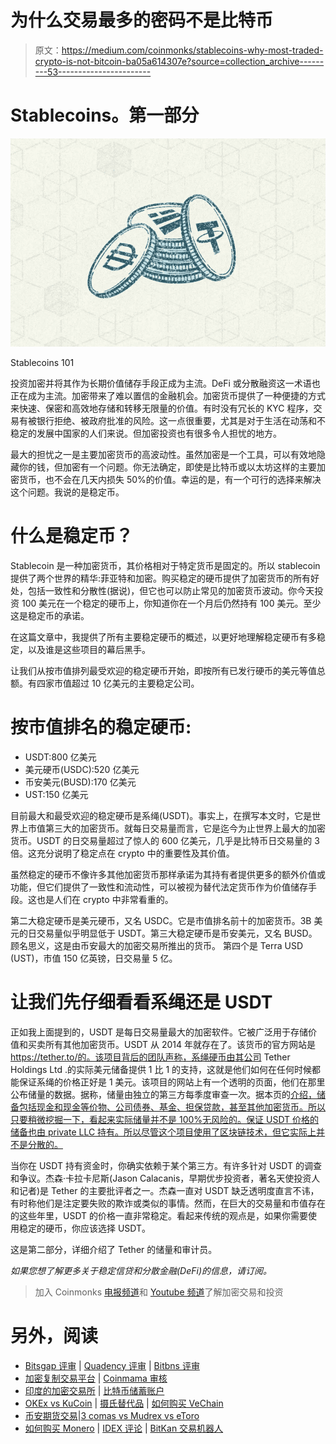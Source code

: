 # 为什么交易最多的密码不是比特币

> 原文：<https://medium.com/coinmonks/stablecoins-why-most-traded-crypto-is-not-bitcoin-ba05a614307e?source=collection_archive---------53----------------------->

# Stablecoins。第一部分

![](img/3a843d88febf200159bbb9f56de50dcf.png)

Stablecoins 101

投资加密并将其作为长期价值储存手段正成为主流。DeFi 或分散融资这一术语也正在成为主流。加密带来了难以置信的金融机会。加密货币提供了一种便捷的方式来快速、保密和高效地存储和转移无限量的价值。有时没有冗长的 KYC 程序，交易有被银行拒绝、被政府批准的风险。这一点很重要，尤其是对于生活在动荡和不稳定的发展中国家的人们来说。但加密投资也有很多令人担忧的地方。

最大的担忧之一是主要加密货币的高波动性。虽然加密是一个工具，可以有效地隐藏你的钱，但加密有一个问题。你无法确定，即使是比特币或以太坊这样的主要加密货币，也不会在几天内损失 50%的价值。幸运的是，有一个可行的选择来解决这个问题。我说的是稳定币。

# 什么是稳定币？

Stablecoin 是一种加密货币，其价格相对于特定货币是固定的。所以 stablecoin 提供了两个世界的精华:菲亚特和加密。购买稳定的硬币提供了加密货币的所有好处，包括一致性和分散性(据说)，但它也可以防止常见的加密货币波动。你今天投资 100 美元在一个稳定的硬币上，你知道你在一个月后仍然持有 100 美元。至少这是稳定币的承诺。

在这篇文章中，我提供了所有主要稳定硬币的概述，以更好地理解稳定硬币有多稳定，以及谁是这些项目的幕后黑手。

让我们从按市值排列最受欢迎的稳定硬币开始，即按所有已发行硬币的美元等值总额。有四家市值超过 10 亿美元的主要稳定公司。

# 按市值排名的稳定硬币:

*   USDT:800 亿美元
*   美元硬币(USDC):520 亿美元
*   币安美元(BUSD):170 亿美元
*   UST:150 亿美元

目前最大和最受欢迎的稳定硬币是系绳(USDT)。事实上，在撰写本文时，它是世界上市值第三大的加密货币。就每日交易量而言，它是迄今为止世界上最大的加密货币。USDT 的日交易量超过了惊人的 600 亿美元，几乎是比特币日交易量的 3 倍。这充分说明了稳定点在 crypto 中的重要性及其价值。

虽然稳定的硬币不像许多其他加密货币那样承诺为其持有者提供更多的额外价值或功能，但它们提供了一致性和流动性，可以被视为替代法定货币作为价值储存手段。这也是人们在 crypto 中非常看重的。

第二大稳定硬币是美元硬币，又名 USDC。它是市值排名前十的加密货币。3B 美元的日交易量似乎明显低于 USDT。第三大稳定硬币是币安美元，又名 BUSD。顾名思义，这是由币安最大的加密交易所推出的货币。
第四个是 Terra USD (UST)，市值 150 亿英镑，日交易量 5 亿。

# **让我们先仔细看看系绳还是 USDT**

正如我上面提到的，USDT 是每日交易量最大的加密软件。它被广泛用于存储价值和买卖所有其他加密货币。USDT 从 2014 年就存在了。该货币的官方网站是 https://tether.to/的。该项目背后的团队声称，系绳硬币由其公司 Tether Holdings Ltd .的实际美元储备提供 1 比 1 的支持，这就是他们如何在任何时候都能保证系绳的价格正好是 1 美元。该项目的网站上有一个透明的页面，他们在那里公布储量的数据。据称，储量由独立的第三方每季度审查一次。据本页的[介绍，储备包括现金和现金等价物、公司债券、基金、担保贷款，甚至其他加密货币。所以只要稍微挖掘一下，看起来实际储量并不是 100%无风险的。保证 USDT 价格的储备也由 private LLC 持有。所以尽管这个项目使用了区块链技术，但它实际上并不是分散的。](https://tether.to/en/transparency/#reports)

当你在 USDT 持有资金时，你确实依赖于某个第三方。有许多针对 USDT 的调查和争议。杰森·卡拉卡尼斯(Jason Calacanis，早期优步投资者，著名天使投资人和记者)是 Tether 的主要批评者之一。杰森一直对 USDT 缺乏透明度直言不讳，有时称他们是注定要失败的欺诈或类似的事情。然而，在巨大的交易量和市值存在的这些年里，USDT 的价格一直非常稳定。看起来传统的观点是，如果你需要使用稳定的硬币，你应该选择 USDT。

这是第二部分，详细介绍了 Tether 的储量和审计员。

*如果您想了解更多关于稳定信贷和分散金融(DeFi)的信息，请订阅。*

> 加入 Coinmonks [电报频道](https://t.me/coincodecap)和 [Youtube 频道](https://www.youtube.com/c/coinmonks/videos)了解加密交易和投资

# 另外，阅读

*   [Bitsgap 评审](/coinmonks/bitsgap-review-a-crypto-trading-bot-that-makes-easy-money-a5d88a336df2) | [Quadency 评审](/coinmonks/quadency-review-a-crypto-trading-automation-platform-3068eaa374e1) | [Bitbns 评审](/coinmonks/bitbns-review-38256a07e161)
*   [加密复制交易平台](/coinmonks/top-10-crypto-copy-trading-platforms-for-beginners-d0c37c7d698c) | [Coinmama 审核](/coinmonks/coinmama-review-ace5641bde6e)
*   [印度的加密交易所](/coinmonks/bitcoin-exchange-in-india-7f1fe79715c9) | [比特币储蓄账户](/coinmonks/bitcoin-savings-account-e65b13f92451)
*   [OKEx vs KuCoin](https://coincodecap.com/okex-kucoin) | [摄氏替代品](https://coincodecap.com/celsius-alternatives) | [如何购买 VeChain](https://coincodecap.com/buy-vechain)
*   [币安期货交易](https://coincodecap.com/binance-futures-trading)|[3 comas vs Mudrex vs eToro](https://coincodecap.com/mudrex-3commas-etoro)
*   [如何购买 Monero](https://coincodecap.com/buy-monero) | [IDEX 评论](https://coincodecap.com/idex-review) | [BitKan 交易机器人](https://coincodecap.com/bitkan-trading-bot)
